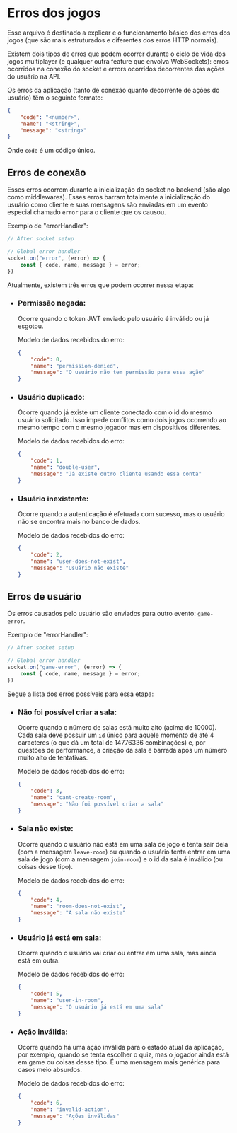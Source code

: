 # **Erros dos jogos**

Esse arquivo é destinado a explicar e o funcionamento básico dos erros dos jogos (que são mais estruturados e diferentes dos erros HTTP normais).

Existem dois tipos de erros que podem ocorrer durante o ciclo de vida dos jogos multiplayer (e qualquer outra feature que envolva WebSockets): erros ocorridos na conexão do socket e errors ocorridos decorrentes das ações do usuário na API.

Os erros da aplicação (tanto de conexão quanto decorrente de ações do usuário) têm o seguinte formato:
```json
{
    "code": "<number>",
    "name": "<string>",
    "message": "<string>"
}
```
Onde ```code``` é um código único.

## **Erros de conexão**

Esses erros ocorrem durante a inicialização do socket no backend (são algo como middlewares).
Esses erros barram totalmente a inicialização do usuário como cliente e suas mensagens são enviadas em um evento especial chamado ```error``` para o cliente que os causou.

Exemplo de "errorHandler":
```js
// After socket setup

// Global error handler
socket.on("error", (error) => {
    const { code, name, message } = error;
})
```

Atualmente, existem três erros que podem ocorrer nessa etapa:

- ### **Permissão negada:**
    Ocorre quando o token JWT enviado pelo usuário é inválido ou já esgotou.

    Modelo de dados recebidos do erro:
    ```json
    {
        "code": 0,
        "name": "permission-denied",
        "message": "O usuário não tem permissão para essa ação"
    }
    ```
- ### **Usuário duplicado:**
    Ocorre quando já existe um cliente conectado com o id do mesmo usuário solicitado. Isso impede conflitos como dois jogos ocorrendo ao mesmo tempo com o mesmo jogador mas em dispositivos diferentes.

    Modelo de dados recebidos do erro:
    ```json
    {
        "code": 1,
        "name": "double-user",
        "message": "Já existe outro cliente usando essa conta"
    }
    ```

- ### **Usuário inexistente:**
    Ocorre quando a autenticação é efetuada com sucesso, mas o usuário não se encontra mais no banco de dados.

    Modelo de dados recebidos do erro:
    ```json
    {
        "code": 2,
        "name": "user-does-not-exist",
        "message": "Usuário não existe"
    }
    ```

## **Erros de usuário**

Os erros causados pelo usuário são enviados para outro evento: ```game-error```.

Exemplo de "errorHandler": 
```js
// After socket setup

// Global error handler
socket.on("game-error", (error) => {
    const { code, name, message } = error;
})
```

Segue a lista dos erros possíveis para essa etapa:

- ### **Não foi possível criar a sala:**
    Ocorre quando o número de salas está muito alto (acima de 10000). Cada sala deve possuir um ```id``` único para aquele momento de até 4 caracteres (o que dá um total de 14776336 combinações) e, por questões de performance, a criação da sala é barrada após um número muito alto de tentativas.

    Modelo de dados recebidos do erro:
    ```json
    {
        "code": 3,
        "name": "cant-create-room",
        "message": "Não foi possível criar a sala"
    }
    ```

- ### **Sala não existe:**
    Ocorre quando o usuário não está em uma sala de jogo e tenta sair dela (com a mensagem ```leave-room```) ou quando o usuário tenta entrar em uma sala de jogo (com a mensagem ```join-room```) e o id da sala é inválido (ou coisas desse tipo).

    Modelo de dados recebidos do erro:
    ```json
    {
        "code": 4,
        "name": "room-does-not-exist",
        "message": "A sala não existe"
    }
    ```

- ### **Usuário já está em sala:**
    Ocorre quando o usuário vai criar ou entrar em uma sala, mas ainda está em outra.

    Modelo de dados recebidos do erro:
    ```json
    {
        "code": 5,
        "name": "user-in-room",
        "message": "O usuário já está em uma sala"
    }
    ```

- ### **Ação inválida:**
    Ocorre quando há uma ação inválida para o estado atual da aplicação, por exemplo, quando se tenta escolher o quiz, mas o jogador ainda está em game ou coisas desse tipo. É uma mensagem mais genérica para casos meio absurdos.

    Modelo de dados recebidos do erro:
    ```json
    {
        "code": 6,
        "name": "invalid-action",
        "message": "Ações inválidas"
    }
    ```

